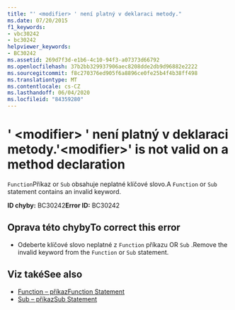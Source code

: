```yaml
---
title: "' <modifier> ' není platný v deklaraci metody."
ms.date: 07/20/2015
f1_keywords:
- vbc30242
- bc30242
helpviewer_keywords:
- BC30242
ms.assetid: 269d7f3d-e1b6-4c10-94f3-a07373d66792
ms.openlocfilehash: 37b2bb329937906aec8208dde2db9d96882e2222
ms.sourcegitcommit: f8c270376ed905f6a8896ce0fe25b4f4b38ff498
ms.translationtype: MT
ms.contentlocale: cs-CZ
ms.lasthandoff: 06/04/2020
ms.locfileid: "84359280"
---
```

# <a name="modifier-is-not-valid-on-a-method-declaration"></a><span data-ttu-id="0ec34-102">' \<modifier> ' není platný v deklaraci metody.</span><span class="sxs-lookup"><span data-stu-id="0ec34-102">'\<modifier>' is not valid on a method declaration</span></span>
<span data-ttu-id="0ec34-103">`Function`Příkaz or `Sub` obsahuje neplatné klíčové slovo.</span><span class="sxs-lookup"><span data-stu-id="0ec34-103">A `Function` or `Sub` statement contains an invalid keyword.</span></span>  
  
 <span data-ttu-id="0ec34-104">**ID chyby:** BC30242</span><span class="sxs-lookup"><span data-stu-id="0ec34-104">**Error ID:** BC30242</span></span>  
  
## <a name="to-correct-this-error"></a><span data-ttu-id="0ec34-105">Oprava této chyby</span><span class="sxs-lookup"><span data-stu-id="0ec34-105">To correct this error</span></span>  
  
- <span data-ttu-id="0ec34-106">Odeberte klíčové slovo neplatné z `Function` příkazu OR `Sub` .</span><span class="sxs-lookup"><span data-stu-id="0ec34-106">Remove the invalid keyword from the `Function` or `Sub` statement.</span></span>  
  
## <a name="see-also"></a><span data-ttu-id="0ec34-107">Viz také</span><span class="sxs-lookup"><span data-stu-id="0ec34-107">See also</span></span>

- [<span data-ttu-id="0ec34-108">Function – příkaz</span><span class="sxs-lookup"><span data-stu-id="0ec34-108">Function Statement</span></span>](../language-reference/statements/function-statement.md)
- [<span data-ttu-id="0ec34-109">Sub – příkaz</span><span class="sxs-lookup"><span data-stu-id="0ec34-109">Sub Statement</span></span>](../language-reference/statements/sub-statement.md)
